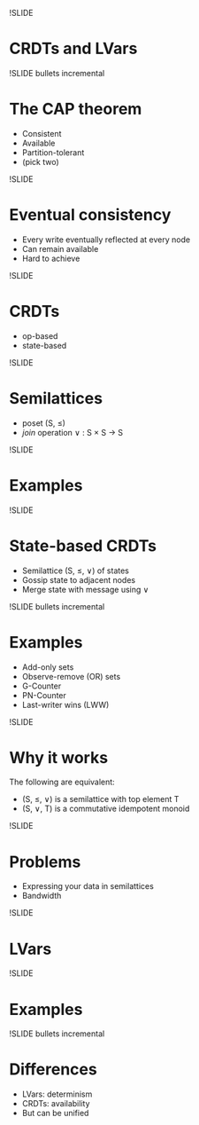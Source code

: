 !SLIDE 
# CRDTs and LVars #

!SLIDE bullets incremental
# The CAP theorem #

* Consistent
* Available
* Partition-tolerant
* (pick two)

!SLIDE
# Eventual consistency

* Every write eventually reflected at every node
* Can remain available
* Hard to achieve

!SLIDE
# CRDTs

* op-based
* state-based

!SLIDE
# Semilattices

* poset (S, ≤)
* *join* operation ∨ : S × S → S

!SLIDE
# Examples

!SLIDE
# State-based CRDTs

* Semilattice (S, ≤, ∨) of states
* Gossip state to adjacent nodes
* Merge state with message using ∨

!SLIDE bullets incremental
# Examples

* Add-only sets
* Observe-remove (OR) sets
* G-Counter
* PN-Counter
* Last-writer wins (LWW)

!SLIDE
# Why it works

The following are equivalent:

* (S, ≤, ∨) is a semilattice with top element T
* (S, ∨, T) is a commutative idempotent monoid

!SLIDE
# Problems

* Expressing your data in semilattices
* Bandwidth

!SLIDE
# LVars

!SLIDE
# Examples

!SLIDE bullets incremental
# Differences

* LVars: determinism
* CRDTs: availability
* But can be unified
